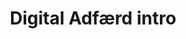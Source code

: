 ---
layout: post
title: Digital Adfærd intro
permalink: /digi-adfaerd-kurus
duration: 1 time
price: 2500
seats: 30
photo: 
---